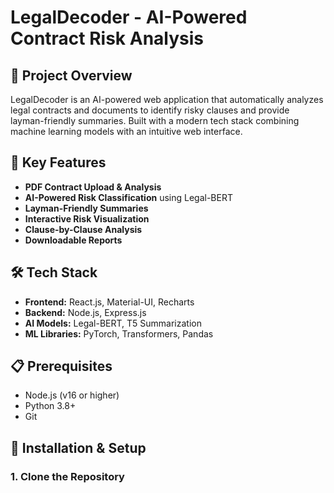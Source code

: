 # LegalDecoder - AI-Powered Contract Risk Analysis

## 🔷 Project Overview

LegalDecoder is an AI-powered web application that automatically analyzes legal contracts and documents to identify risky clauses and provide layman-friendly summaries. Built with a modern tech stack combining machine learning models with an intuitive web interface.

## 🧠 Key Features

- **PDF Contract Upload & Analysis**
- **AI-Powered Risk Classification** using Legal-BERT
- **Layman-Friendly Summaries** 
- **Interactive Risk Visualization**
- **Clause-by-Clause Analysis**
- **Downloadable Reports**

## 🛠️ Tech Stack

- **Frontend:** React.js, Material-UI, Recharts
- **Backend:** Node.js, Express.js
- **AI Models:** Legal-BERT, T5 Summarization
- **ML Libraries:** PyTorch, Transformers, Pandas

## 📋 Prerequisites

- Node.js (v16 or higher)
- Python 3.8+
- Git

## 🚀 Installation & Setup

### 1. Clone the Repository
